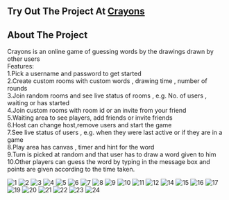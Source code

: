 ## Try Out The Project At [Crayons](httP://crayons.world)

## About The Project
Crayons is an online game of guessing words by the drawings drawn by other users<br>
Features:<br>
1.Pick a username and password to get started<br>
2.Create custom rooms with custom words , drawing time , number of rounds<br>
3.Join random rooms and see live status of rooms , e.g. No. of users , waiting or has started<br>
4.Join custom rooms with room id or an invite from your friend<br>
5.Waiting area to see players, add friends or invite friends<br>
6.Host can change host,remove users and start the game<br>
7.See live status of users , e.g. when they were last active or if they are in a game<br>
8.Play area has canvas , timer and hint for the word<br>
9.Turn is picked at random and that user has to draw a word given to him<br>
10.Other players can guess the word by typing in the message box and points are given according to the time taken.<br>

![1](https://user-images.githubusercontent.com/74171334/143721889-82d93c5c-d2e2-48e0-b6d1-de0c24fed533.PNG)
![2](https://user-images.githubusercontent.com/74171334/143721892-7e9348bf-374f-4d7b-8b98-f2ab247dbf7b.PNG)
![3](https://user-images.githubusercontent.com/74171334/143721899-83cd5c01-7992-4735-b640-be53ca70e004.PNG)
![4](https://user-images.githubusercontent.com/74171334/143721903-32a2fa97-6174-4222-89c7-53c969df6e2f.PNG)
![5](https://user-images.githubusercontent.com/74171334/143721909-733caec1-0b15-4183-aabc-b138bee4bb3a.PNG)
![6](https://user-images.githubusercontent.com/74171334/143721912-97a90b0a-6c57-4742-b8c3-80ed99458e44.PNG)
![7](https://user-images.githubusercontent.com/74171334/143721914-af441d9e-6cdf-4822-a1fb-c7582eec9491.PNG)
![8](https://user-images.githubusercontent.com/74171334/143721918-5fe7d862-080b-4872-8c5d-256bde86ea26.PNG)
![9](https://user-images.githubusercontent.com/74171334/143721919-79f242c3-2f70-4865-bf30-d559a2655b39.PNG)
![10](https://user-images.githubusercontent.com/74171334/143721920-ec4c4f25-29c8-4210-ad30-b0205944f656.PNG)
![11](https://user-images.githubusercontent.com/74171334/143721921-103febc4-47cb-44c8-a7be-1be51cc637b1.PNG)
![12](https://user-images.githubusercontent.com/74171334/143721922-5e1f75e8-467e-4660-bd73-0d59343acb62.PNG)
![14](https://user-images.githubusercontent.com/74171334/143721924-204e538c-f87b-4e04-a2db-85f51be1e624.PNG)
![15](https://user-images.githubusercontent.com/74171334/143721925-5e441c95-4961-40a7-af33-1e5b97482cf0.PNG)
![16](https://user-images.githubusercontent.com/74171334/143721926-324c6fe6-24c7-4ba3-9c1e-f8955b94eb58.PNG)
![17](https://user-images.githubusercontent.com/74171334/143721927-8d4e7475-dc01-4d96-a586-a1d3890d6953.PNG)
![19](https://user-images.githubusercontent.com/74171334/143721879-56bbcca8-557d-490e-bc3a-7a808c885638.PNG)
![20](https://user-images.githubusercontent.com/74171334/143721880-5be16084-60d5-4d23-8997-c03faf1c55b9.PNG)
![21](https://user-images.githubusercontent.com/74171334/143721881-ecb2188c-93d2-4dae-85b4-3f30a7be580a.PNG)
![22](https://user-images.githubusercontent.com/74171334/143721883-199ff177-f383-4b93-9ffa-90ae64368c7d.PNG)
![23](https://user-images.githubusercontent.com/74171334/143721884-b270d51f-7bf7-4d03-972a-43783f0a402e.PNG)
![24](https://user-images.githubusercontent.com/74171334/143721887-ff9ba170-8117-41cb-9aca-8d4c6494baad.PNG)

